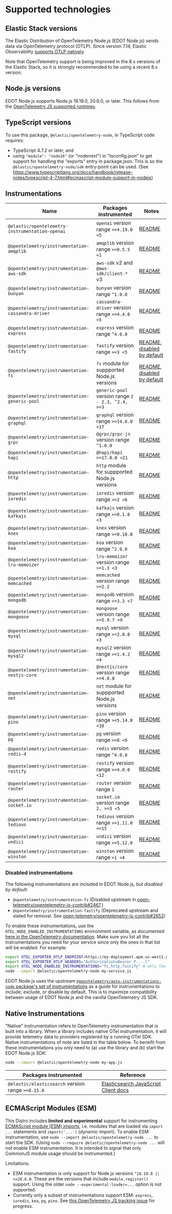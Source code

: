 <!-- Goal of this doc: ??? -->

# Supported technologies

## Elastic Stack versions

The Elastic Distribution of OpenTelemetry Node.js (EDOT Node.js) sends data
via OpenTelemetry protocol (OTLP). Since version 7.14, Elastic Observability
[supports OTLP natively](https://www.elastic.co/blog/native-opentelemetry-support-in-elastic-observability).

Note that OpenTelemetry support is being improved in the 8.x versions of the
Elastic Stack, so it is strongly recommended to be using a recent 8.x version.

## Node.js versions

EDOT Node.js supports Node.js 18.19.0, 20.6.0, or later.
This follows from the [OpenTelemetry JS supported runtimes](https://github.com/open-telemetry/opentelemetry-js#supported-runtimes).

<!--
Dev Notes on supported Node.js versions:
- `^18.19.0 || >=20.6.0` is required for `module.register()` support for ESM
  instrumentation.
-->

## TypeScript versions

To use this package, `@elastic/opentelemetry-node`, in TypeScript code
requires:

- TypeScript 4.7.2 or later, and
- using `"module": "node16"` (or "nodenext") in "tsconfig.json" to get support for handling the "exports" entry in package.json. This is so the `@elastic/opentelemetry-node/sdk` entry-point can be used. (See https://www.typescriptlang.org/docs/handbook/release-notes/typescript-4-7.html#ecmascript-module-support-in-nodejs)


## Instrumentations

| Name | Packages instrumented | Notes |
|---|---|---|
| `@elastic/opentelemetry-instrumentation-openai` | `openai` version range `>=4.19.0 <5` | [README](https://github.com/elastic/elastic-otel-node/tree/main/packages/instrumentation-openai#readme) |
| `@opentelemetry/instrumentation-amqplib` | `amqplib` version range `>=0.5.5 <1` | [README](https://github.com/open-telemetry/opentelemetry-js-contrib/tree/main/plugins/node/instrumentation-amqplib#readme) |
| `@opentelemetry/instrumentation-aws-sdk` | `aws-sdk` v2 and `@aws-sdk/client-*` v3 | [README](https://github.com/open-telemetry/opentelemetry-js-contrib/tree/main/plugins/node/opentelemetry-instrumentation-aws-sdk#readme) |
| `@opentelemetry/instrumentation-bunyan` | `bunyan` version range `^1.0.0` | [README](https://github.com/open-telemetry/opentelemetry-js-contrib/tree/main/plugins/node/opentelemetry-instrumentation-bunyan#readme) |
| `@opentelemetry/instrumentation-cassandra-driver` | `cassandra-driver` version range `>=4.4.0 <5` | [README](https://github.com/open-telemetry/opentelemetry-js-contrib/tree/main/plugins/node/opentelemetry-instrumentation-cassandra#readme) |
| `@opentelemetry/instrumentation-express` | `express` version range `^4.0.0` | [README](https://github.com/open-telemetry/opentelemetry-js-contrib/tree/main/plugins/node/opentelemetry-instrumentation-express#readme) |
| `@opentelemetry/instrumentation-fastify` | `fastify` version range `>=3 <5` | [README](https://github.com/open-telemetry/opentelemetry-js-contrib/tree/main/plugins/node/opentelemetry-instrumentation-fastify#readme), [disabled by default](#disabled-instrumentations) |
| `@opentelemetry/instrumentation-fs` | `fs` module for suppported Node.js versions | [README](https://github.com/open-telemetry/opentelemetry-js-contrib/tree/main/plugins/node/instrumentation-fs#readme), [disabled by default](#disabled-instrumentations) |
| `@opentelemetry/instrumentation-generic-pool` | `generic-pool` version range `2 - 2.3, ^2.4, >=3` | [README](https://github.com/open-telemetry/opentelemetry-js-contrib/tree/main/plugins/node/opentelemetry-instrumentation-generic-pool#readme) |
| `@opentelemetry/instrumentation-graphql` | `graphql` version range `>=14.0.0 <17` | [README](https://github.com/open-telemetry/opentelemetry-js-contrib/tree/main/plugins/node/opentelemetry-instrumentation-graphql#readme) |
| `@opentelemetry/instrumentation-grpc` | `@grpc/grpc-js` version range `^1.0.0` | [README](https://github.com/open-telemetry/opentelemetry-js/tree/main/experimental/packages/opentelemetry-instrumentation-grpc#readme) |
| `@opentelemetry/instrumentation-hapi` | `@hapi/hapi >=17.0.0 <21` | [README](https://github.com/open-telemetry/opentelemetry-js-contrib/tree/main/plugins/node/opentelemetry-instrumentation-hapi#readme) |
| `@opentelemetry/instrumentation-http` | `http` module for suppported Node.js versions | [README](https://github.com/open-telemetry/opentelemetry-js/tree/main/experimental/packages/opentelemetry-instrumentation-http#readme) |
| `@opentelemetry/instrumentation-ioredis` | `ioredis` version range `>=2 <6` | [README](https://github.com/open-telemetry/opentelemetry-js-contrib/tree/main/plugins/node/opentelemetry-instrumentation-ioredis#readme) |
| `@opentelemetry/instrumentation-kafkajs` | `kafkajs` version range `>=0.1.0 <3` | [README](https://github.com/open-telemetry/opentelemetry-js-contrib/tree/main/plugins/node/instrumentation-kafkajs#readme) |
| `@opentelemetry/instrumentation-knex` | `knex` version range `>=0.10.0` | [README](https://github.com/open-telemetry/opentelemetry-js-contrib/tree/main/plugins/node/opentelemetry-instrumentation-knex#readme) |
| `@opentelemetry/instrumentation-koa` | `koa` version range `^2.0.0` | [README](https://github.com/open-telemetry/opentelemetry-js-contrib/tree/main/plugins/node/opentelemetry-instrumentation-koa#readme) |
| `@opentelemetry/instrumentation-lru-memoizer` | `lru-memoizer` version range `>=1.3 <3` | [README](https://github.com/open-telemetry/opentelemetry-js-contrib/tree/main/plugins/node/instrumentation-lru-memoizer#readme) |
| `@opentelemetry/instrumentation-memcached` | `memcached` version range `>=2.2` | [README](https://github.com/open-telemetry/opentelemetry-js-contrib/tree/main/plugins/node/opentelemetry-instrumentation-memcached#readme) |
| `@opentelemetry/instrumentation-mongodb` | `mongodb` version range `>=3.3 <7` | [README](https://github.com/open-telemetry/opentelemetry-js-contrib/tree/main/plugins/node/opentelemetry-instrumentation-mongodb#readme) |
| `@opentelemetry/instrumentation-mongoose` | `mongoose` version range `>=5.9.7 <9` | [README](https://github.com/open-telemetry/opentelemetry-js-contrib/tree/main/plugins/node/instrumentation-mongoose#readme) |
| `@opentelemetry/instrumentation-mysql` | `mysql` version range `>=2.0.0 <3` | [README](https://github.com/open-telemetry/opentelemetry-js-contrib/blob/main/plugins/node/opentelemetry-instrumentation-mysql#readme) |
| `@opentelemetry/instrumentation-mysql2` | `mysql2` version range `>=1.4.2 <4` | [README](https://github.com/open-telemetry/opentelemetry-js-contrib/blob/main/plugins/node/opentelemetry-instrumentation-mysql2#readme) |
| `@opentelemetry/instrumentation-nestjs-core` | `@nestjs/core` version range `>=4.0.0` | [README](https://github.com/open-telemetry/opentelemetry-js-contrib/tree/main/plugins/node/opentelemetry-instrumentation-nestjs-core#readme) |
| `@opentelemetry/instrumentation-net` | `net` module for suppported Node.js versions | [README](https://github.com/open-telemetry/opentelemetry-js-contrib/tree/main/plugins/node/opentelemetry-instrumentation-net#readme) |
| `@opentelemetry/instrumentation-pino` | `pino` version range `>=5.14.0 <10` | [README](https://github.com/open-telemetry/opentelemetry-js-contrib/tree/main/plugins/node/opentelemetry-instrumentation-pino#readme) |
| `@opentelemetry/instrumentation-pg` | `pg` version range `>=8 <9` | [README](https://github.com/open-telemetry/opentelemetry-js-contrib/tree/main/plugins/node/opentelemetry-instrumentation-pg#readme) |
| `@opentelemetry/instrumentation-redis-4` | `redis` version range `^4.0.0` | [README](https://github.com/open-telemetry/opentelemetry-js-contrib/tree/main/plugins/node/opentelemetry-instrumentation-redis-4#readme) |
| `@opentelemetry/instrumentation-restify` | `restify` version range `>=4.0.0 <12` | [README](https://github.com/open-telemetry/opentelemetry-js-contrib/tree/main/plugins/node/opentelemetry-instrumentation-restify#readme) |
| `@opentelemetry/instrumentation-router` | `router` version range `1` | [README](https://github.com/open-telemetry/opentelemetry-js-contrib/tree/main/plugins/node/opentelemetry-instrumentation-router#readme) |
| `@opentelemetry/instrumentation-socket.io` | `socket.io` version range `2, >=3 <5` | [README](https://github.com/open-telemetry/opentelemetry-js-contrib/tree/main/plugins/node/instrumentation-socket.io#readme) |
| `@opentelemetry/instrumentation-tedious` | `tedious` version range `>=1.11.0 <=15` | [README](https://github.com/open-telemetry/opentelemetry-js-contrib/tree/main/plugins/node/instrumentation-tedious#readme) |
| `@opentelemetry/instrumentation-undici` | `undici` version range `>=5.12.0` | [README](https://github.com/open-telemetry/opentelemetry-js-contrib/tree/main/plugins/node/instrumentation-undici#readme) |
| `@opentelemetry/instrumentation-winston` | `winston` version range `>1 <4` | [README](https://github.com/open-telemetry/opentelemetry-js-contrib/tree/main/plugins/node/opentelemetry-instrumentation-winston#readme) |

### Disabled instrumentations

The following instrumentations are included in EDOT Node.js, but *disabled by default*:

- `@opentelemetry/instrumentation-fs` (Disabled upstream in [open-telemetry/opentelemetry-js-contrib#2467](https://github.com/open-telemetry/opentelemetry-js-contrib/pull/2467).)
- `@opentelemetry/instrumentation-fastify` (Deprecated upstream and slated for removal. See [open-telemetry/opentelemetry-js-contrib#2652](https://github.com/open-telemetry/opentelemetry-js-contrib/pull/2652))

To enable these instrumentations, use the `OTEL_NODE_ENABLED_INSTRUMENTATIONS` environment variable, as documented [here in the OpenTelemetry documentation](https://opentelemetry.io/docs/zero-code/js/configuration/#excluding-instrumentation-libraries). Make sure you list all the instrumentations
you need for your service since only the ones in that list will be enabled. For example:

```bash
export OTEL_EXPORTER_OTLP_ENDPOINT=https://my-deployment.apm.us-west1.gcp.cloud.es.io
export OTEL_EXPORTER_OTLP_HEADERS="Authorization=Bearer P....l"
export OTEL_NODE_ENABLED_INSTRUMENTATIONS="fs,http,fastify" # only the ones in the list would be enabled
node --import @elastic/opentelemetry-node my-service.js
```

EDOT Node.js uses the upstream [`@opentelemetry/auto-instrumentations-node` package's set of instrumentations](https://github.com/open-telemetry/opentelemetry-js-contrib/blob/main/metapackages/auto-instrumentations-node/README.md#supported-instrumentations) as a guide for instrumentations to include, exclude, or disable by default. This is to maximize compatibility between usage of EDOT Node.js and the vanilla OpenTelemetry JS SDK.


## Native Instrumentations

"Native" instrumentation refers to OpenTelemetry instrumentation that is built into a library. When a library includes native OTel instrumentation, it will provide telemetry data to providers registered by a running OTel SDK. Native instrumentations of note are listed in the table below. To benefit from these instrumentations you only need to (a) use the library and (b) start the EDOT Node.js SDK:

```bash
node --import @elastic/opentelemetry-node my-app.js
```

| Packages instrumented | Reference |
|---|---|
| `@elastic/elasticsearch` version range `>=8.15.0` | [Elasticsearch JavaScript Client docs](https://www.elastic.co/guide/en/elasticsearch/client/javascript-api/current/observability.html) |


## ECMAScript Modules (ESM)

This Distro includes **limited and experimental** support for instrumenting [ECMAScript module (ESM) imports](https://nodejs.org/api/esm.html#modules-ecmascript-modules), i.e. modules that are loaded via `import ...` statements and `import('...')` (dynamic import). To enable ESM instrumentation, use `node --import @elastic/opentelemetry-node ...` to start the SDK. (Using `node --require @elastic/opentelemetry-node ...` will not enable ESM instrumentation. It is intended to signal that only CommonJS module usage should be instrumented.)

<!--
TODO: add this to the above paragraph once we have an esm.md doc:
See the [ECMAScript module support](./esm.md) document for details.
-->

Limitations:

* ESM instrumentation is only support for Node.js versions `^18.19.0 || >=20.6.0`. These are the versions that include `module.register()` support. Using the older `node --experimental-loader=...` option is not supported.
* Currently only a subset of instrumentations support ESM: `express`, `ioredis`, `koa`, `pg`, `pino`. See [this OpenTelemetry JS tracking issue](https://github.com/open-telemetry/opentelemetry-js-contrib/issues/1942) for progress.
